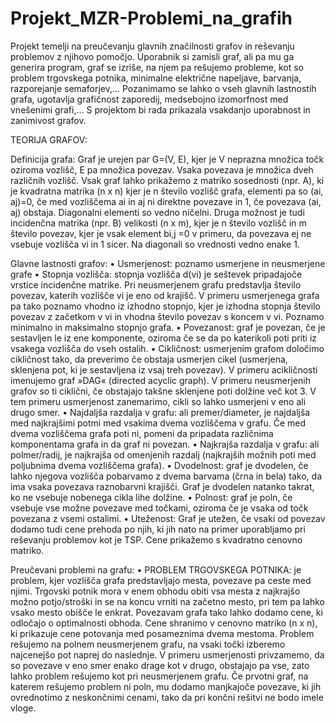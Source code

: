 # Projekt_MZR-Problemi_na_grafih

Projekt temelji na preučevanju glavnih značilnosti grafov in reševanju problemov z njihovo pomočjo. Uporabnik si zamisli graf, ali pa mu ga generira program, graf se izriše, na njem pa rešujemo probleme, kot so problem trgovskega potnika, minimalne električne napeljave, barvanja, razporejanje semaforjev,... Pozanimamo se lahko o vseh glavnih lastnostih grafa, ugotavlja grafičnost zaporedij, medsebojno izomorfnost med vnešenimi grafi,... S projektom bi rada prikazala vsakdanjo uporabnost in zanimivost grafov.

TEORIJA GRAFOV:

Definicija grafa: Graf je urejen par G=(V, E), kjer je V neprazna množica točk oziroma vozlišč, E pa množica povezav. Vsaka povezava je množica dveh različnih vozlišč.
Vsak graf lahko prikažemo z matriko sosednosti (npr. A), ki je kvadratna matrika (n x n) kjer je n število vozlišč grafa, elementi pa so (ai, aj)=0, če med vozliščema ai in aj ni direktne povezave in 1, če povezava (ai, aj) obstaja. Diagonalni elementi so vedno ničelni.
Druga možnost je tudi incidenčna matrika (npr. B) velikosti (n x m), kjer je n število vozlišč in m število povezav, kjer je vsak element bi,j =0 v primeru, da povezava ej ne vsebuje vozlišča vi in 1 sicer. Na diagonali so vrednosti vedno enake 1.

Glavne lastnosti grafov:
•	Usmerjenost: poznamo usmerjene in neusmerjene grafe
•	Stopnja vozlišča: stopnja vozlišča d(vi) je seštevek pripadajoče vrstice incidenčne matrike. Pri neusmerjenem grafu predstavlja število povezav, katerih vozlišče vi je eno od krajišč. V primeru usmerjenega grafa pa tako poznamo vhodno iz izhodno stopnjo, kjer je izhodna stopnja število povezav z začetkom v vi in vhodna število povezav s koncem v vi. Poznamo minimalno in maksimalno stopnjo grafa.
•	Povezanost: graf je povezan, če je sestavljen le iz ene komponente, oziroma če se da po katerikoli poti priti iz vsakega vozlišča do vseh ostalih.
•	Cikličnost: usmerjenim grafom določimo cikličnost tako, da preverimo če obstaja usmerjen cikel (usmerjena, sklenjena pot, ki je sestavljena iz vsaj treh povezav). V primeru acikličnosti imenujemo graf »DAG« (directed acyclic graph).
V primeru neusmerjenih grafov so ti ciklični, če obstajajo takšne sklenjene poti dolžine več kot 3. V tem primeru usmerjenost zanemarimo, cikli so lahko usmerjeni v eno ali drugo smer.
•	Najdaljša razdalja v grafu: ali premer/diameter, je najdaljša med najkrajšimi potmi med vsakima dvema vozliščema v grafu. Če med dvema vozliščema grafa poti ni, pomeni da pripadata različnima komponentama grafa in da graf ni povezan.
•	Najkrajša razdalja v grafu: ali polmer/radij, je najkrajša od omenjenih razdalj (najkrajših možnih poti med poljubnima dvema vozliščema grafa).
•	Dvodelnost: graf je dvodelen, če lahko njegova vozlišča pobarvamo z dvema barvama (črna in bela) tako, da ima vsaka povezava raznobarvni krajišči. Graf je dvodelen natanko takrat, ko ne vsebuje nobenega cikla lihe dolžine.
•	Polnost: graf je poln, če vsebuje vse možne povezave med točkami, oziroma če je vsaka od točk povezana z vsemi ostalimi.
•	Uteženost: Graf je utežen, če vsaki od povezav dodamo tudi cene prehoda po njih, ki jih nato na primer uporabljamo pri reševanju problemov kot je TSP. Cene prikažemo s kvadratno cenovno matriko.

Preučevani problemi na grafu:
•	PROBLEM TRGOVSKEGA POTNIKA: je problem, kjer vozlišča grafa predstavljajo mesta, povezave pa ceste med njimi. Trgovski potnik mora v enem obhodu obiti vsa mesta z najkrajšo možno potjo/stroški in se na koncu vrniti na začetno mesto, pri tem pa lahko vsako mesto obišče le enkrat. Povezavam grafa tako lahko dodamo cene, ki odločajo o optimalnosti obhoda. Cene shranimo v cenovno matriko (n x n), ki prikazuje cene potovanja med posameznima dvema mestoma. Problem rešujemo na polnem neusmerjenem grafu, na vsaki točki izberemo najcenejšo pot naprej do naslednje. V primeru usmerjenosti privzamemo, da so povezave v eno smer enako drage kot v drugo, obstajajo pa vse, zato lahko problem rešujemo kot pri neusmerjenem grafu. Če prvotni graf, na katerem rešujemo problem ni poln, mu dodamo manjkajoče povezave, ki jih ovrednotimo z neskončnimi cenami, tako da pri končni rešitvi ne bodo imele vloge.
